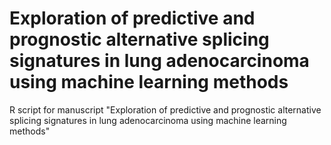 # Exploration of predictive and prognostic alternative splicing signatures in lung adenocarcinoma using machine learning methods
 R script for manuscript "Exploration of predictive and prognostic alternative splicing signatures in lung adenocarcinoma using machine learning methods"
